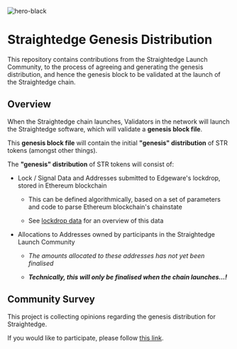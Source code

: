![hero-black](https://user-images.githubusercontent.com/2212651/62415240-cb758580-b626-11e9-8c3b-1a715c7b5cfc.png)

# Straightedge Genesis Distribution

This repository contains contributions from the Straightedge Launch Community, to the process of agreeing and generating the genesis distribution, and hence the genesis block to be validated at the launch of the Straightedge chain.

## Overview

When the Straightedge chain launches, Validators in the network will launch the Straightedge software, which will validate a **genesis block file**.

This **genesis block file** will contain the initial **"genesis" distribution** of STR tokens (amongst other things).

The **"genesis" distribution** of STR tokens will consist of:

- Lock / Signal Data and Addresses submitted to Edgeware's lockdrop, stored in Ethereum blockchain

  - This can be defined algorithmically, based on a set of parameters and code to parse Ethereum blockchain's chainstate
  
  - See [lockdrop data](./lockdrop-data.md) for an overview of this data

- Allocations to Addresses owned by participants in the Straightedge Launch Community

  - _The amounts allocated to these addresses has not yet been finalised_

  - **_Technically, this will only be finalised when the chain launches...!_**

## Community Survey

This project is collecting opinions regarding the genesis distribution for Straightedge.

If you would like to participate, please follow [this link](https://communitygovernance.typeform.com/to/oKZtnC).
